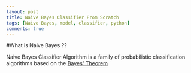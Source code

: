 ```yaml
---
layout: post
title: Naive Bayes Classifier From Scratch
tags: [Naive Bayes, model, classifier, python]
comments: true
---
```


#What is Naive Bayes ?? 

Naive Bayes Classifier Algorithm is a family of probabilistic classification algorithms based on the [Bayes' Theorem](https://en.wikipedia.org/wiki/Bayes%27_theorem)
